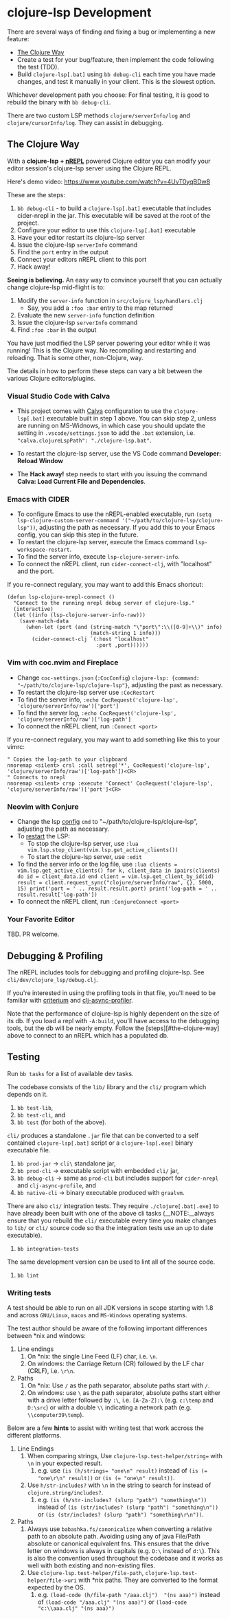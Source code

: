 # clojure-lsp Development

There are several ways of finding and fixing a bug or implementing a new feature:

- [The Clojure Way](#the-clojure-way)
- Create a test for your bug/feature, then implement the code following the test (TDD).
- Build `clojure-lsp[.bat]` using `bb debug-cli` each time you have made changes, and test it manually in your client. This is the slowest option.

Whichever development path you choose: For final testing, it is good to rebuild the binary with `bb debug-cli`.

There are two custom LSP methods `clojure/serverInfo/log` and `clojure/cursorInfo/log`. They can assist in debugging.

## The Clojure Way

With a **clojure-lsp + [nREPL](https://nrepl.org)** powered Clojure editor you can modify your editor session's clojure-lsp server using the Clojure REPL.

Here's demo video: https://www.youtube.com/watch?v=4UvT0yqBDw8

These are the steps:

1. `bb debug-cli` - to build a `clojure-lsp[.bat]` executable that includes cider-nrepl in the jar. This executable will be saved at the root of the project.
1. Configure your editor to use this `clojure-lsp[.bat]` executable
1. Have your editor restart its clojure-lsp server
1. Issue the clojure-lsp `serverInfo` command
1. Find the `port` entry in the output
1. Connect your editors nREPL client to this port
1. Hack away!

**Seeing is believing.** An easy way to convince yourself that you can actually change clojure-lsp mid-flight is to:

1. Modify the `server-info` function in `src/clojure_lsp/handlers.clj`
    - Say, you add a `:foo :bar` entry to the map returned
1. Evaluate the new `server-info` function definition
1. Issue the clojure-lsp `serverInfo` command
1. Find `:foo :bar` in the output

You have just modified the LSP server powering your editor while it was running! This is the Clojure way. No recompiling and restarting and reloading. That is some other, non-Clojure, way.

The details in how to perform these steps can vary a bit between the various Clojure editors/plugins.

### Visual Studio Code with Calva

* This project comes with [Calva](https://calva.io) configuration to use the `clojure-lsp[.bat]` executable built in step 1 above. You can skip step 2, unless are running on MS-Widnows, in which case you should update the setting in `.vscode/settings.json` to add the `.bat` extension, i.e. `"calva.clojureLspPath": "./clojure-lsp.bat"`.

* To restart the clojure-lsp server, use the VS Code command **Developer: Reload Window**
* The **Hack away!** step needs to start with you issuing the command **Calva: Load Current File and Dependencies**.

### Emacs with CIDER

* To configure Emacs to use the nREPL-enabled executable, run `(setq lsp-clojure-custom-server-command '("~/path/to/clojure-lsp/clojure-lsp"))`, adjusting the path as necessary. If you add this to your Emacs config, you can skip this step in the future.
* To restart the clojure-lsp server, execute the Emacs command `lsp-workspace-restart`.
* To find the server info, execute `lsp-clojure-server-info`.
* To connect the nREPL client, run `cider-connect-clj`, with "localhost" and the port.

If you re-connect regulary, you may want to add this Emacs shortcut:

```emacs-lisp
(defun lsp-clojure-nrepl-connect ()
  "Connect to the running nrepl debug server of clojure-lsp."
  (interactive)
  (let ((info (lsp-clojure-server-info-raw)))
    (save-match-data
      (when-let (port (and (string-match "\"port\":\\([0-9]+\\)" info)
                           (match-string 1 info)))
        (cider-connect-clj `(:host "localhost"
                             :port ,port))))))
```

### Vim with coc.nvim and Fireplace

* Change `coc-settings.json` (`:CocConfig`) `clojure-lsp: {command: "~/path/to/clojure-lsp/clojure-lsp"}`, adjusting the past as necessary.
* To restart the clojure-lsp server use `:CocRestart`
* To find the server info, `:echo CocRequest('clojure-lsp', 'clojure/serverInfo/raw')['port']`
* To find the server log, `:echo CocRequest('clojure-lsp', 'clojure/serverInfo/raw')['log-path']`
* To connect the nREPL client, run `:Connect <port>`

If you re-connect regulary, you may want to add something like this to your vimrc:

```viml
" Copies the log-path to your clipboard
nnoremap <silent> crsl :call setreg('*', CocRequest('clojure-lsp', 'clojure/serverInfo/raw')['log-path'])<CR>
" Connects to nrepl
nnoremap <silent> crsp :execute 'Connect' CocRequest('clojure-lsp', 'clojure/serverInfo/raw')['port']<CR>
```

### Neovim with Conjure

* Change the lsp [config](https://github.com/neovim/nvim-lspconfig/blob/master/doc/server_configurations.md#clojure_lsp) `cmd` to "~/path/to/clojure-lsp/clojure-lsp", adjusting the path as necessary.
* To [restart](https://neovim.io/doc/user/lsp.html#lsp-faq) the LSP:
  * To stop the clojure-lsp server, use `:lua vim.lsp.stop_client(vim.lsp.get_active_clients())`
  * To start the clojure-lsp server, use `:edit`
* To find the server info or the log file, use `:lua clients = vim.lsp.get_active_clients() for k, client_data in ipairs(clients) do id = client_data.id end client = vim.lsp.get_client_by_id(id) result = client.request_sync("clojure/serverInfo/raw", {}, 5000, 15) print('port = ' .. result.result.port) print('log-path = ' .. result.result['log-path'])`
* To connect the nREPL client, run `:ConjureConnect <port>`

### Your Favorite Editor

TBD. PR welcome.

## Debugging & Profiling

The nREPL includes tools for debugging and profiling clojure-lsp. See `cli/dev/clojure_lsp/debug.clj`.

If you're interested in using the profiling tools in that file, you'll need to be familiar with [criterium](https://github.com/hugoduncan/criterium) and [clj-async-profiler](http://clojure-goes-fast.com/blog/profiling-tool-async-profiler/).

Note that the performance of clojure-lsp is highly dependent on the size of its db. If you load a repl with `-A:build`, you'll have access to the debugging tools, but the db will be nearly empty. Follow the [steps][#the-clojure-way] above to connect to an nREPL which has a populated db.

## Testing

Run `bb tasks` for a list of available dev tasks.

The codebase consists of the `lib/` library and the `cli/` program which depends on it.

1. `bb test-lib`,
1. `bb test-cli`, and
1. `bb test` (for both of the above).

`cli/` produces a standalone `.jar` file that can be converted to a self contained `clojure-lsp[.bat]` script or a `clojure-lsp[.exe]` binary executable file.

1. `bb prod-jar` -> `cli\` standalone jar,
1. `bb prod-cli` -> executable script with embedded `cli/` jar,
1. `bb debug-cli` -> same as `prod-cli` but includes support for `cider-nrepl` and `clj-async-profile`, and
1. `bb native-cli` -> binary executable produced with `graalvm`.

There are also `cli/` integration tests. They require `./clojure[.bat|.exe]` to have already been built with one of the above cli tasks (__NOTE:__always ensure that you rebuild the `cli/` executable every time you make changes to `lib/` or `cli/` source code so tha the integration tests use an up to date executable).

1. `bb integration-tests`

The same development version can be used to lint all of the source code.

1. `bb lint`

### Writing tests

A test should be able to run on all JDK versions in scope starting with 1.8 and across `GNU/Linux`, `macos` and `MS-Windows` operating systems.

The test author should be aware of the following important differences between *nix and windows:

1. Line endings
    1.  On *nix: the single Line Feed (LF) char, i.e. `\n`.
    1.  On windows: the Carriage Return (CR) followed by the LF char (CRLF), i.e. `\r\n`.
1. Paths
    1. On *nix: Use `/` as the path separator, absolute paths start with `/`.
    1. On windows: use `\` as the path separator, absolute paths start either with a drive letter followed by `:\`, i.e. `[A-Za-Z]:\` (e.g. `c:\temp` and `D:\src`) or with a double `\\` indicating a network path (e.g. `\\computer39\temp`).

Below are a few __hints__ to assist with writing test that work accross the different platforms.

1. Line Endings
    1. When comparing strings, Use `clojure-lsp.test-helper/string=` with `\n` in your expected result.
        1. e.g. use `(is (h/strings= "one\n" result)` instead of `(is (= "one\r\n" result))` or `(is (= "one\n" result))`.
    1. Use `h/str-includes?` with `\n` in the string to search for instead of `clojure.string/includes?`.
        1. e.g. `(is (h/str-includes? (slurp "path") "something\n"))` instead of `(is (str/includes? (slurp "path") "something\n"))` or `(is (str/includes? (slurp "path") "something\r\n"))`.
2. Paths
    1. Always use `babashka.fs/canonicalize` when converting a relative path to an absolute path. Avoiding using any of java File/Path absolute or canonical equivalent fns. This ensures that the drive letter on windows is always in capitals (e.g. `D:\` instead of `d:\`). This is also the convention used throughout the codebase and it works as well with both existing and non-existing files.
    1. Use `clojure-lsp.test-helper/file-path`, `clojure-lsp.test-helper/file->uri` with *nix paths. They are converted to the format expected by the OS.
        1. e.g. `(load-code (h/file-path "/aaa.clj")  "(ns aaa)")` instead of `(load-code "/aaa.clj" "(ns aaa)")` or `(load-code "c:\\aaa.clj" "(ns aaa)")`

